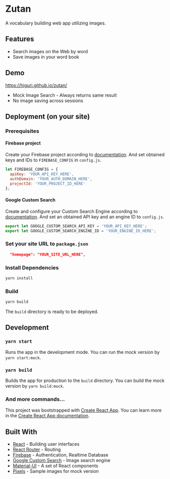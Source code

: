 # Zutan
A vocabulary building web app utilizing images.

## Features
* Search images on the Web by word
* Save images in your word book

## Demo
https://higuri.github.io/zutan/
* Mock Image Search - Always returns same result
* No image saving across sessions

## Deployment (on your site)
### Prerequisites
#### Firebase project
Create your Firebase project according to [documentation][firebase-url].
And set obtained keys and IDs to `FIREBASE_CONFIG` in `config.js`.
```js
let FIREBASE_CONFIG = {
  apiKey: 'YOUR_API_KEY_HERE',
  authDomain: 'YOUR_AUTH_DOMAIN_HERE',
  projectId: 'YOUR_PROJECT_ID_HERE'
};
```
#### Google Custom Search
Create and configure your Custom Search Engine according to [documentation][gcs-url].
And set an obtained API key and an engine ID to `config.js`.

```js
export let GOOGLE_CUSTOM_SEARCH_API_KEY = 'YOUR_API_KEY_HERE'; 
export let GOOGLE_CUSTOM_SEARCH_ENGINE_ID = 'YOUR_ENGINE_ID_HERE';
```

### Set your site URL to `package.json`
```json
  "homepage": "YOUR_SITE_URL_HERE",
```

### Install Dependencies
```sh
yarn install
```

### Build
```sh
yarn build
```
The `build` directory is ready to be deployed.

## Development
### `yarn start`
Runs the app in the development mode.
You can run the mock version by `yarn start:mock`.

### `yarn build`
Builds the app for production to the `build` directory.
You can build the mock version by `yarn build:mock`.

### And more commands...
This project was bootstrapped with [Create React App][crapp-url].
You can learn more in the [Create React App documentation][crappdoc-url].

## Built With
* [React][react-url] - Building user interfaces
* [React Router][rrouter-url] - Routing
* [Firebase][firebase-url] - Authentication, Realtime Database
* [Google Custom Search][cse-url] - Image search engine
* [Material-UI][mui-url] - A set of React components 
* [Pixels][pix-url] - Sample images for mock version

<!-- Markdown link -->
[react-url]: https://reactjs.org/
[rrouter-url]: https://github.com/ReactTraining/react-router
[firebase-url]: https://firebase.google.com/
[mui-url]: https://material-ui.com/
[cse-url]: https://developers.google.com/custom-search/
[pix-url]: https://www.pexels.com/
[firebase-url]: https://firebase.google.com/docs/web/setup
[crapp-url]: https://github.com/facebook/create-react-app
[crappdoc-url]: https://facebook.github.io/create-react-app/docs/getting-started
[gcs-url]: https://developers.google.com/custom-search/v1/overview
